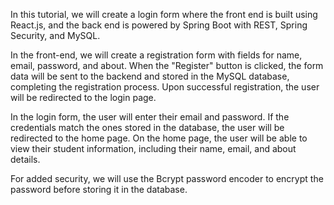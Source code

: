 In this tutorial, we will create a login form where the front end is built using React.js, and the back end is powered by Spring Boot with REST, Spring Security, and MySQL.

In the front-end, we will create a registration form with fields for name, email, password, and about. When the "Register" button is clicked, the form data will be sent to the backend and stored in the MySQL database, completing the registration process. Upon successful registration, the user will be redirected to the login page.

In the login form, the user will enter their email and password. If the credentials match the ones stored in the database, the user will be redirected to the home page. On the home page, the user will be able to view their student information, including their name, email, and about details.

For added security, we will use the Bcrypt password encoder to encrypt the password before storing it in the database.
